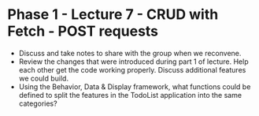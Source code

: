 # Phase 1 - Lecture 7 - CRUD with Fetch - POST requests

- Discuss and take notes to share with the group when we reconvene. 
- Review the changes that were introduced during part 1 of lecture. Help each other get the code working properly. Discuss additional features we could build.
- Using the Behavior, Data & Display framework, what functions could be defined to split the features in the TodoList application into the same categories?
